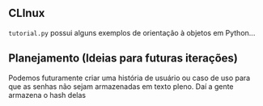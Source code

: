 ## CLInux

`tutorial.py` possui alguns exemplos de orientação à objetos em Python...

## Planejamento (Ideias para futuras iterações)

Podemos futuramente criar uma história de usuário ou caso de uso para que as senhas não sejam armazenadas em texto pleno. Daí a gente armazena o hash delas

